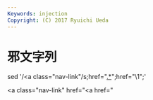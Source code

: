 ```yaml
---
Keywords: injection
Copyright: (C) 2017 Ryuichi Ueda
---
```


# 邪文字列

sed '/<a class="nav-link"/s;href="<a href="\(.*\)" class="uri">.*</a>";href="\1";'

<a class="nav-link"   href="<a href="

